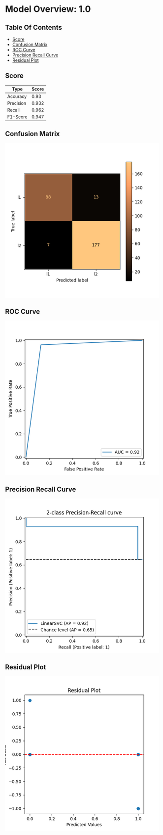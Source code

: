 # Model Overview: 1.0
## Table Of Contents
 - [Score](##Score) 
 - [Confusion Matrix](##Confusion-Matrix) 
 - [ROC Curve](##ROC-Curve) 
 - [Precision Recall Curve](##Precision-Recall-Curve) 
 - [Residual Plot](##Residual-Plot) 


## Score
| Type      | Score                         |
|-----------|-------------------------------|
| Accuracy  |  0.93    |
| Precision |  0.932    |
| Recall    |  0.962    |
| F1-Score  |  0.947    |



## Confusion Matrix
![Confusion Matrix](../../.AI_analyzer/1.0/confusion-matrix.png)



## ROC Curve
![ROC Curve](../../.AI_analyzer/1.0/roc-curve.png)



## Precision Recall Curve
![Precision Recall Curve](../../.AI_analyzer/1.0/precision-recall-curve.png)



## Residual Plot
![Residual Plot](../../.AI_analyzer/1.0/residual-plot.png)

